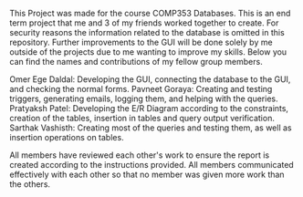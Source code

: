 This Project was made for the course COMP353 Databases. This is an end term project that me and 3 of my friends worked together to create. 
For security reasons the information related to the database is omitted in this repository.
Further improvements to the GUI will be done solely by me outside of the projects due to me wanting to improve my skills.
Below you can find the names and contributions of my fellow group members.

Omer Ege Daldal: Developing the GUI, connecting the database to the GUI, and checking the normal forms.
Pavneet Goraya: Creating and testing triggers, generating emails, logging them, and helping with the queries.
Pratyaksh Patel: Developing the E/R Diagram according to the constraints, creation of the tables, insertion in tables and query output verification.
Sarthak Vashisth: Creating most of the queries and testing them, as well as insertion operations on tables.

All members have reviewed each other's work to ensure the report is created according to the instructions provided. 
All members communicated effectively with each other so that no member was given more work than the others.
